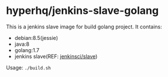 hyperhq/jenkins-slave-golang
============================

This is a jenkins slave image for build golang project.
It contains:
 - debian:8.5(jessie)
 - java:8
 - golang:1.7
 - jenkins slave(REF: [jenkinsci/slave](https://hub.docker.com/r/jenkinsci/slave/))

Usage: `./build.sh`
